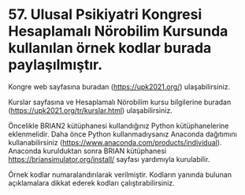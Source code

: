 # 57. Ulusal Psikiyatri Kongresi Hesaplamalı Nörobilim Kursunda kullanılan örnek kodlar burada paylaşılmıştır.

Kongre web sayfasına buradan (https://upk2021.org/) ulaşabilirsiniz.

Kurslar sayfasına ve Hesaplamalı Nörobilim kursu bilgilerine buradan (https://upk2021.org/tr/kurslar.html) ulaşabilirsiniz.

Öncelikle BRIAN2 kütüphanesi kullandığınız Python kütüphanelerine eklenmelidir. Daha önce Python kullanmadıysanız Anaconda dağıtımını kullanabilirsiniz (https://www.anaconda.com/products/individual). Anaconda kurulduktan sonra BRIAN kütüphanesi https://briansimulator.org/install/ sayfası yardımıyla kurulabilir.

Örnek kodlar numaralandırılarak verilmiştir. Kodların yanında bulunan açıklamalara dikkat ederek kodları çalıştırabilirsiniz.
